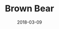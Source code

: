 ---
title: Brown Bear
date: '2018-03-09'
thumb_image: images/mar-3yo/brown-bear.jpg
thumb_image_alt: Brown Bear
image: images/mar-3yo/brown-bear.jpg
image_alt: Brown Bear
template: project
---	